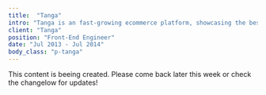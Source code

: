 ```yaml
---
title:  "Tanga"
intro: "Tanga is an fast-growing ecommerce platform, showcasing the best deals around the web, with a focus on having the best brands and treating the users like a family."
client: "Tanga"
position: "Front-End Engineer"
date: "Jul 2013 - Jul 2014"
body_class: "p-tanga"
---
```


This content is beeing created. Please come back later this week or check the changelow for updates!
